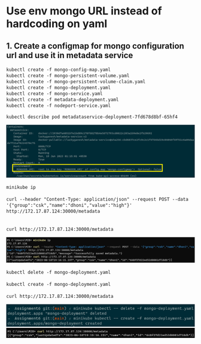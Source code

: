 # Use env mongo URL instead of hardcoding on yaml

## 1. Create a configmap for mongo configuration url and use it in metadata service

```
kubectl create -f mongo-config-map.yaml
kubectl create -f mongo-persistent-volume.yaml
kubectl create -f mongo-persistent-volume-claim.yaml
kubectl create -f mongo-deployment.yaml
kubectl create -f mongo-service.yaml
kubectl create -f metadata-deployment.yaml
kubectl create -f nodeport-service.yaml
```

```
kubectl describe pod metadataservice-deployment-7fd678d8bf-65hf4
```

![](./Assignment8-task1.png)

```
minikube ip

curl --header "Content-Type: application/json" --request POST --data '{"group":"csk","name":"dhoni","value":"high"}' http://172.17.87.124:30000/metadata


curl http://172.17.87.124:30000/metadata
```

![](./Assignment8-task12.png)

```
kubectl delete -f mongo-deployment.yaml

kubectl create -f mongo-deployment.yaml

curl http://172.17.87.124:30000/metadata
```

![](./Assignment8-task13.png)
![](./Assignment8-task14.png)
